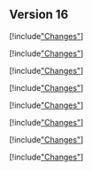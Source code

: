 
## Version 16

[!include["Changes"](./_changes16.00.md)]

[!include["Changes"](./_changes16.01.md)]

[!include["Changes"](./_changes16.02.md)]

[!include["Changes"](./_changes16.03.md)]

[!include["Changes"](./_changes16.04.md)]



[!include["Changes"](./_changes16.06.md)]

[!include["Changes"](./_changes16.07.md)]

[!include["Changes"](./_changes16.09.md)]
